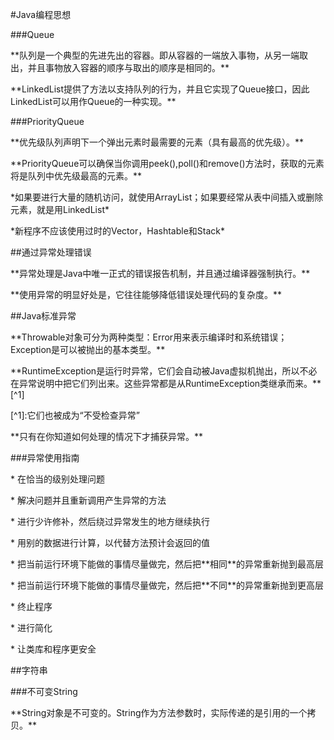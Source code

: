 \#Java编程思想

\#\#\#Queue

\*\*队列是一个典型的先进先出的容器。即从容器的一端放入事物，从另一端取出，并且事物放入容器的顺序与取出的顺序是相同的。\*\*

\*\*LinkedList提供了方法以支持队列的行为，并且它实现了Queue接口，因此LinkedList可以用作Queue的一种实现。\*\*

\#\#\#PriorityQueue

\*\*优先级队列声明下一个弹出元素时最需要的元素（具有最高的优先级）。\*\*

\*\*PriorityQueue可以确保当你调用peek\(\),poll\(\)和remove\(\)方法时，获取的元素将是队列中优先级最高的元素。\*\*

\*如果要进行大量的随机访问，就使用ArrayList；如果要经常从表中间插入或删除元素，就是用LinkedList\*

\*新程序不应该使用过时的Vector，Hashtable和Stack\*

\#\#通过异常处理错误

\*\*异常处理是Java中唯一正式的错误报告机制，并且通过编译器强制执行。\*\*

\*\*使用异常的明显好处是，它往往能够降低错误处理代码的复杂度。\*\*

\#\#Java标准异常

\*\*Throwable对象可分为两种类型：Error用来表示编译时和系统错误；Exception是可以被抛出的基本类型。\*\*

\*\*RuntimeException是运行时异常，它们会自动被Java虚拟机抛出，所以不必在异常说明中把它们列出来。这些异常都是从RuntimeException类继承而来。\*\*\[^1\]

\[^1\]:它们也被成为“不受检查异常”

\*\*只有在你知道如何处理的情况下才捕获异常。\*\*

\#\#\#异常使用指南

\* 在恰当的级别处理问题

\* 解决问题并且重新调用产生异常的方法

\* 进行少许修补，然后绕过异常发生的地方继续执行

\* 用别的数据进行计算，以代替方法预计会返回的值

\* 把当前运行环境下能做的事情尽量做完，然后把\*\*相同\*\*的异常重新抛到最高层

\* 把当前运行环境下能做的事情尽量做完，然后把\*\*不同\*\*的异常重新抛到更高层

\* 终止程序

\* 进行简化

\* 让类库和程序更安全

\#\#字符串

\#\#\#不可变String

\*\*String对象是不可变的。String作为方法参数时，实际传递的是引用的一个拷贝。\*\*

